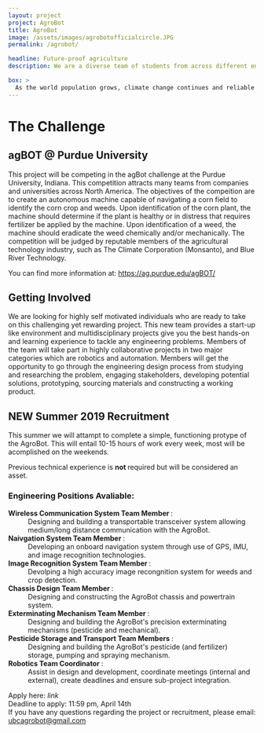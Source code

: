 ```yaml
---
layout: project
project: AgroBot
title: AgroBot
image: /assets/images/agrobotofficialcircle.JPG
permalink: /agrobot/

headline: Future-proof agriculture
description: We are a diverse team of students from across different engineering disciplines. With a shared passion for innovation and technology, we hope to contribute to the future of agriculture, in transitioning from human labour to full automation.

box: >
  As the world population grows, climate change continues and reliable human labour becomes increasingly expensive, we must find more efficient and sustainable ways to grow food and sustain ourselves. The UBC AgroBot team will be building a fully autonomous robot capable of analyzing its environment and performing targeted weeding, fertilizing and soil analysis though the use of advanced robotics, image recognition and machine learning. 
---
```


# The Challenge

## agBOT @ Purdue University
This project will be competing in the agBot challenge at the Purdue University, Indiana. This competition attracts many teams from companies and universities across North America. The objectives of the compeition are to create an autonomous machine capable of navigating a corn field to identify the corn crop and weeds. Upon identification of the corn plant, the machine should determine if the plant is healthy or in distress that requires fertilizer be applied by the machine. Upon identification of a weed, the machine should eradicate the weed chemically and/or mechanically. The competition will be judged by reputable members of the agricultural technology industry, such as The Climate Corporation (Monsanto), and Blue River Technology.

You can find more information at: https://ag.purdue.edu/agBOT/ 

## Getting Involved
We are looking for highly self motivated individuals who are ready to take on this challenging yet rewarding project. This new team provides a start-up like environment and multidisciplinary projects give you the best hands-on and learning experience to tackle any engineering problems. Members of the team will take part in highly collaborative projects in two major categories which are robotics and automation. Members will get the opportunity to go through the engineering design process from studying and researching the problem, engaging stakeholders, developing potential solutions, prototyping, sourcing materials and constructing a working product. 


NEW Summer 2019 Recruitment
---
This summer we will attampt to complete a simple, functioning protype of the AgroBot. This will entail 10-15 hours of work every week, most will be acomplished on the weekends. <br>

Previous technical experience is <b> not </b> required but will be considered an asset. 

<h3> Engineering Positions Avaliable: </h3> 
<dl>
  
<dt><b> Wireless Communication System Team Member </b>:</dt> 
<dd> Designing and building a transportable transceiver system allowing medium/long distance communication with the AgroBot. </dd>

<dt><b> Naivgation System Team Member </b>:</dt>
<dd>Developing an onboard navigation system through use of GPS, IMU, and image recognition technologies. </dd>

<dt><b> Image Recognition System Team Member </b>:</dt>
<dd>Devolping a high accuracy image recongnition system for weeds and crop detection. </dd>

<dt><b> Chassis Design Team Member </b>:</dt>
<dd>Designing and constructing the AgroBot chassis and powertrain system.</dd>

<dt><b> Exterminating Mechanism Team Member </b>:</dt>
<dd>Designing and building the AgroBot's precision exterminating mechanisms (pesticide and mechanical).</dd> 

<dt><b> Pesticide Storage and Transport Team Members </b>:</dt>
<dd>Designing and building the AgroBot's pesticide (and fertilizer) storage, pumping and spraying mechanism. </dd> 

<dt><b> Robotics Team Coordinator </b>:</dt>
<dd>Assist in design and development, coordinate meetings (internal and external), create deadlines and ensure sub-project integration. 
</dl>
 
Apply here: *link* <br>
Deadline to apply: 11:59 pm, April 14th <br>
If you have any questions regarding the project or recruitment, please email: ubcagrobot@gmail.com








